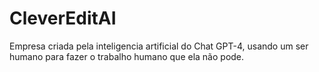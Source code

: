 # CleverEditAI

Empresa criada pela inteligencia artificial do Chat GPT-4, usando um ser humano para fazer o trabalho humano que ela não pode.
